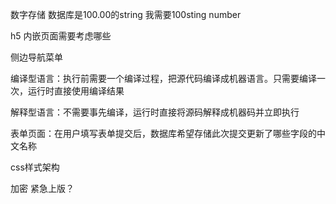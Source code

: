 数字存储
数据库是100.00的string
我需要100sting number


h5 内嵌页面需要考虑哪些

侧边导航菜单

编译型语言：执行前需要一个编译过程，把源代码编译成机器语言。只需要编译一次，运行时直接使用编译结果

解释型语言：不需要事先编译，运行时直接将源码解释成机器码并立即执行

表单页面：在用户填写表单提交后，数据库希望存储此次提交更新了哪些字段的中文名称

css样式架构

加密
紧急上版？
